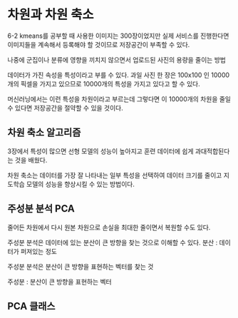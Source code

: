 # 차원과 차원 축소

6-2 kmeans를 공부할 때 사용한 이미지는 300장이었지만 실제 서비스를 진행한다면 이미지들을 계속해서 등록해야 할 것이므로 저장공간이 부족할 수 있다.

나중에 군집이나 분류에 영향을 끼치지 않으면서 업로드된 사진의 용량을 줄이는 방법



데이터가 가진 속성을 특성이라고 부를 수 있다. 과일 사진 한 장은 100x100 인 10000개의 픽셀을 가지고 있으므로 10000개의 특성을 가지고 있다고 할 수 있다.

머신러닝에서는 이런 특성을 차원이라고 부르는데 그렇다면 이 10000개의 차원을 줄일 수 있다면 저장공간을 절약할 수 있을 것이다.



## 차원 축소 알고리즘

3장에서 특성이 많으면 선형 모델의 성능이 높아지고 훈련 데이터에 쉽게 과대적합된다는 것을 배웠다.

차원 축소는  데이터를 가장 잘 나타내는 일부 특성을 선택하여 데이터 크기를 줄이고 지도학습 모델의 성능을 향상시킬 수 있는 방법이다.



## 주성분 분석 PCA

줄어든 차원에서 다시 원본 차원으로 손실을 최대한 줄이면서 복원할 수도 있다.

주성분 분석은 데이터에 있는 분산이 큰 방향을 찾는 것으로 이해할 수 있다. 분산 : 데이터가 퍼져있는 정도

주성분 분석은 분산이 큰 방향을 표현하는 벡터를 찾는 것



주성분 : 분산이 큰 방향을 표현하는 벡터



## PCA 클래스



